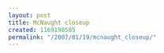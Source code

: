 ```yaml
---
layout: post
title: McNaught closeup
created: 1169198585
permalink: "/2007/01/19/mcnaught_closeup/"
---
```


